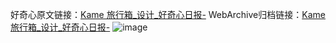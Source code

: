 好奇心原文链接：[Kame 旅行箱_设计_好奇心日报-](https://www.qdaily.com/articles/7499.html)
WebArchive归档链接：[Kame 旅行箱_设计_好奇心日报-](http://web.archive.org/web/20190623172408/https://www.qdaily.com/articles/7499.html)
![image](http://ww3.sinaimg.cn/large/007d5XDply1g3wjgku10xj30u03qwk07)